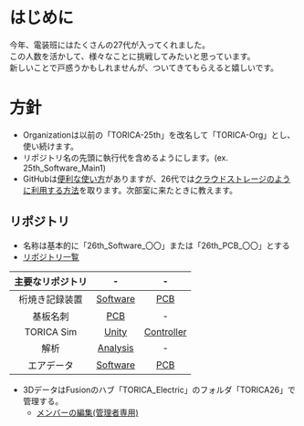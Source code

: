 # はじめに

今年、電装班にはたくさんの27代が入ってくれました。  
この人数を活かして、様々なことに挑戦してみたいと思っています。  
新しいことで戸惑うかもしれませんが、ついてきてもらえると嬉しいです。

# 方針
- Organizationは以前の「TORICA-25th」を改名して「TORICA-Org」とし、使い続けます。
- リポジトリ名の先頭に執行代を含めるようにします。(ex. 25th_Software_Main1)
- GitHubは[便利な使い方](https://telling-march-c0b.notion.site/GitHub-3cdb20e471f94cf2a37b2ce450b8e38a)がありますが、26代では[クラウドストレージのように利用する方法](https://github.com/00kenno/How_to_use_GitHub)を取ります。次部室に来たときに教えます。

## リポジトリ
- 名称は基本的に「26th_Software_〇〇」または「26th_PCB_〇〇」とする
- [リポジトリ一覧](https://github.com/orgs/TORICA-Org/repositories)

|主要なリポジトリ|-|-|
|:--:|:--:|:--:|
|桁焼き記録装置|[Software](https://github.com/TORICA-Org/26th_Software_Ketayaki_Recorder)|[PCB](https://github.com/TORICA-Org/26th_PCB_Ketayaki_Recorder)|
|基板名刺|[PCB](https://github.com/TORICA-Org/26th_PCB_Contact_Card)|-|
|TORICA Sim|[Unity](https://github.com/TORICA-Org/TORICA_Sim_Unity)|[Controller](https://github.com/TORICA-Org/TORICA_Sim_Controller)|
|解析|[Analysis](https://github.com/TORICA-Org/25th_Analysis)|-|
|エアデータ|[Software](https://github.com/TORICA-Org/26th_Software_Airdata)|[PCB](https://github.com/TORICA-Org/26th_PCB_AirData)|

- 3DデータはFusionのハブ「TORICA_Electric」のフォルダ「TORICA26」で管理する。
  - [メンバーの編集(管理者専用)](https://gmail4344101.autodesk360.com/g/admin/manage/roles/people)

